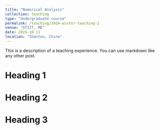 ```yaml
---
title: "Numerical Analysis"
collection: teaching
type: "Undergraduate course"
permalink: /teaching/2024-winter-teaching-2
venue: "GTIIT, ME"
date: 2024-10-11
location: "Shantou, China"
---
```


This is a description of a teaching experience. You can use markdown like any other post.

Heading 1
======

Heading 2
======

Heading 3
======
